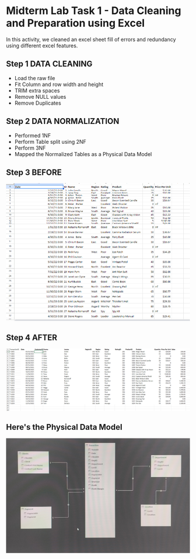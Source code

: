 
# Midterm Lab Task 1 - Data Cleaning and Preparation using Excel
In this activity, we cleaned an excel sheet fill of errors and redundancy using different excel features.
## Step 1 DATA CLEANING
- Load the raw file
- Fit Column and row width and height
- TRIM extra spaces
- Remove NULL values
- Remove Duplicates
## Step 2 DATA NORMALIZATION
- Performed 1NF
- Perform Table split using 2NF
- Perform 3NF
- Mapped the Normalized Tables as a Physical Data Model
## Step 3 BEFORE
<img src="images/DataRAW.png" alt="Alt Text" Width="900" heigth="300">

## Step 4 AFTER
<img src="images/DataNOR.png" alt="Alt Text" Width="800" heigth="500">

## Here's the Physical Data Model
<img src="images/IMG_20250306_183917.jpg" alt="Alt Text" Width="800" heigth="500">
